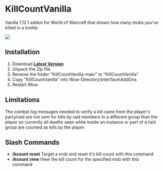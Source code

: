 # KillCountVanilla
Vanilla 1.12.1 addon for World of Warcraft that shows how many mobs you've killed in a tooltip

![](./screenshot.jpg)

## Installation
1. Download **[Latest Version](https://github.com/maloch11/KillCountVanilla/archive/refs/heads/main.zip)**
2. Unpack the Zip file
3. Rename the folder "KillCountVanilla-main" to "KillCountVanilla"
4. Copy "KillCountVanilla" into Wow-Directory\Interface\AddOns
5. Restart Wow

## Limitations
The combat log messages needed to verify a kill came from the player's party/raid are not sent for kills by raid members in a different group than the player so currently all deaths seen while inside an instance or part of a raid group are counted as kills by the player.

## Slash Commands
* **/kcount reset** Target a mob and reset it's kill count with this command
* **/kcount view <mob name>** View the kill count for the specified mob with this command
